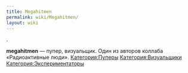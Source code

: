 ```yaml
---
title: Megahitmen
permalink: wiki/Megahitmen/
layout: wiki
---
```


.

**megahitmen** — пупер, визуальщик. Один из авторов коллаба
«Радиоактивные люди». [Категория:Пуперы](Категория:Пуперы "wikilink")
[Категория:Визуальщики](Категория:Визуальщики "wikilink")
[Категория:Экспериментаторы](Категория:Экспериментаторы "wikilink")

